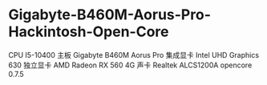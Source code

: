 # Gigabyte-B460M-Aorus-Pro-Hackintosh-Open-Core
CPU	I5-10400
主板	Gigabyte B460M Aorus Pro
集成显卡	Intel UHD Graphics 630
独立显卡	AMD Radeon RX 560 4G
声卡	Realtek ALCS1200A
opencore 0.7.5
